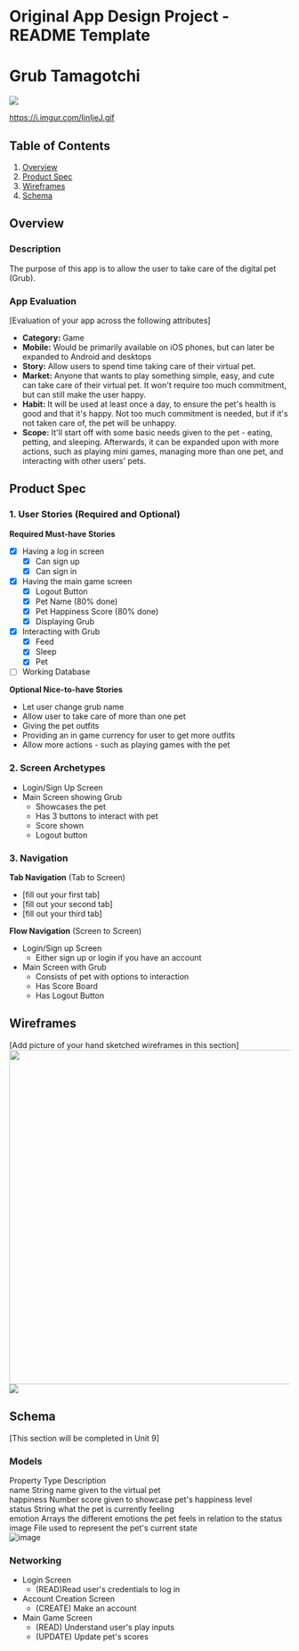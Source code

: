 Original App Design Project - README Template
===

# Grub Tamagotchi 

![](https://i.imgur.com/IjnIjeJ.gif)

https://i.imgur.com/IjnIjeJ.gif

## Table of Contents
1. [Overview](#Overview)
1. [Product Spec](#Product-Spec)
1. [Wireframes](#Wireframes)
2. [Schema](#Schema)

## Overview
### Description
The purpose of this app is to allow the user to take care of the digital pet (Grub).

### App Evaluation
[Evaluation of your app across the following attributes]
- **Category:** Game
- **Mobile:** Would be primarily available on iOS phones, but can later be expanded to Android and desktops
- **Story:** Allow users to spend time taking care of their virtual pet. 
- **Market:** Anyone that wants to play something simple, easy, and cute can take care of their virtual pet. It won't require too much commitment, but can still make the user happy.
- **Habit:** It will be used at least once a day, to ensure the pet's health is good and that it's happy. Not too much commitment is needed, but if it's not taken care of, the pet will be unhappy.
- **Scope:** It'll start off with some basic needs given to the pet - eating, petting, and sleeping. Afterwards, it can be expanded upon with more actions, such as playing mini games, managing more than one pet, and interacting with other users' pets.

## Product Spec

### 1. User Stories (Required and Optional)

**Required Must-have Stories**

- [x] Having a log in screen
    - [x] Can sign up
    - [x] Can sign in 
- [x] Having the main game screen
    - [x] Logout Button
    - [x] Pet Name (80% done)
    - [x] Pet Happiness Score (80% done)
    - [x] Displaying Grub
- [x] Interacting with Grub
    - [x] Feed
    - [x] Sleep
    - [x] Pet
- [ ] Working Database 

**Optional Nice-to-have Stories**

* Let user change grub name
* Allow user to take care of more than one pet
* Giving the pet outfits
* Providing an in game currency for user to get more outfits
* Allow more actions - such as playing games with the pet


### 2. Screen Archetypes

* Login/Sign Up Screen
* Main Screen showing Grub
   * Showcases the pet
   * Has 3 buttons to interact with pet
   * Score shown
   * Logout button

### 3. Navigation

**Tab Navigation** (Tab to Screen)

* [fill out your first tab]
* [fill out your second tab]
* [fill out your third tab]

**Flow Navigation** (Screen to Screen)

* Login/Sign up Screen
   * Either sign up or login if you have an account
* Main Screen with Grub
   * Consists of pet with options to interaction
   * Has Score Board
   * Has Logout Button

## Wireframes
[Add picture of your hand sketched wireframes in this section] 
<img src="YOUR_WIREFRAME_IMAGE_URL" width=600>
![](https://i.imgur.com/Ist11Uw.png)


## Schema 
[This section will be completed in Unit 9]
### Models  
Property	Type	Description		
name 	String	name given to the virtual pet		
happiness	Number	score given to showcase pet's happiness level		
status	String	what the pet is currently feeling		
emotion 	Arrays	the different emotions the pet feels in relation to the status		
image	File	used to represent the pet's current state		
![image](https://user-images.githubusercontent.com/60450655/140628952-e109e6b0-bc9f-4ce2-85a3-7f27c013db21.png)

### Networking
- Login Screen 
  - (READ)Read user's credentials to log in
- Account Creation Screen 
  - (CREATE) Make an account
- Main Game Screen
  - (READ) Understand user's play inputs 
  - (UPDATE) Update pet's scores
